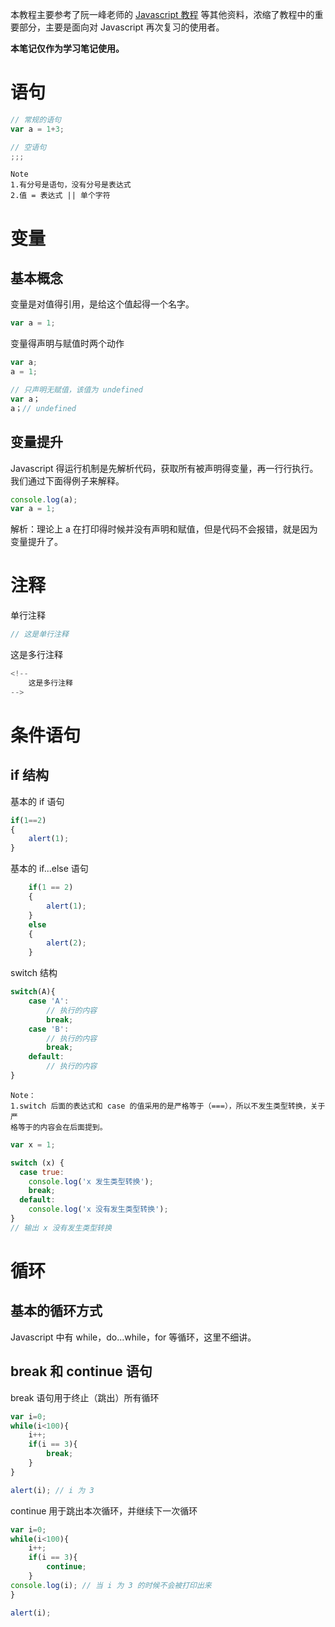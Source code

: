 本教程主要参考了阮一峰老师的 [Javascript 教程](https://wangdoc.com/javascript/basic/grammar.html#break-%E8%AF%AD%E5%8F%A5%E5%92%8C-continue-%E8%AF%AD%E5%8F%A5) 等其他资料，浓缩了教程中的重要部分，主要是面向对 Javascript 再次复习的使用者。

**本笔记仅作为学习笔记使用。**

# 语句

```Javascript
// 常规的语句
var a = 1+3;

// 空语句
;;;
```

	Note
	1.有分号是语句，没有分号是表达式
	2.值 = 表达式 || 单个字符

# 变量
## 基本概念
变量是对值得引用，是给这个值起得一个名字。

```Javascript
var a = 1;
```

变量得声明与赋值时两个动作
```Javascript
var a;
a = 1;

// 只声明无赋值，该值为 undefined
var a；
a；// undefined
```

## 变量提升
Javascript 得运行机制是先解析代码，获取所有被声明得变量，再一行行执行。
我们通过下面得例子来解释。

```Javascript
console.log(a);
var a = 1;
```

解析：理论上 a 在打印得时候并没有声明和赋值，但是代码不会报错，就是因为变量提升了。

# 注释
单行注释
```Javascript
// 这是单行注释
```

这是多行注释
```Javascript
<!-- 
	这是多行注释
-->

```

# 条件语句
## if 结构
基本的 if 语句
```Javascript
if(1==2)
{
	alert(1);
}

```
基本的 if...else 语句

```Javascript
	if(1 == 2)
	{
		alert(1);
	}
	else
	{
		alert(2);
	}
```

switch 结构
```Javascript
switch(A){
    case 'A':
        // 执行的内容
        break;
    case 'B':
        // 执行的内容
        break;
    default:
        // 执行的内容
}

```

	Note：
	1.switch 后面的表达式和 case 的值采用的是严格等于（===），所以不发生类型转换，关于严
	格等于的内容会在后面提到。
```Javascript
var x = 1;

switch (x) {
  case true:
    console.log('x 发生类型转换');
    break;
  default:
    console.log('x 没有发生类型转换');
}
// 输出 x 没有发生类型转换
```

# 循环
## 基本的循环方式
Javascript 中有 while，do...while，for 等循环，这里不细讲。

## break 和 continue 语句
break 语句用于终止（跳出）所有循环
```Javascript
var i=0;
while(i<100){
    i++;
    if(i == 3){
        break;
    }
}

alert(i); // i 为 3

```

continue 用于跳出本次循环，并继续下一次循环
```Javascript
var i=0;
while(i<100){
    i++;
    if(i == 3){
        continue;
    }
console.log(i); // 当 i 为 3 的时候不会被打印出来
}

alert(i);
```













